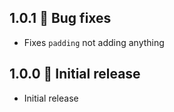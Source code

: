 ## 1.0.1 🐛 Bug fixes

- Fixes `padding` not adding anything

## 1.0.0 🎉 Initial release

- Initial release
